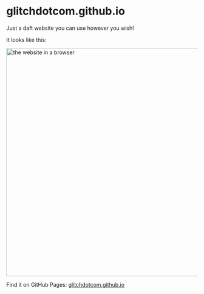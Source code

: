 # glitchdotcom.github.io

Just a daft website you can use however you wish!

It looks like this:

<img src="https://github.com/user-attachments/assets/cbb72188-5297-41af-905c-cda86b7c4629" alt="the website in a browser" width="600px"/>

Find it on GitHub Pages: [glitchdotcom.github.io](https://glitchdtocom.github.io)
